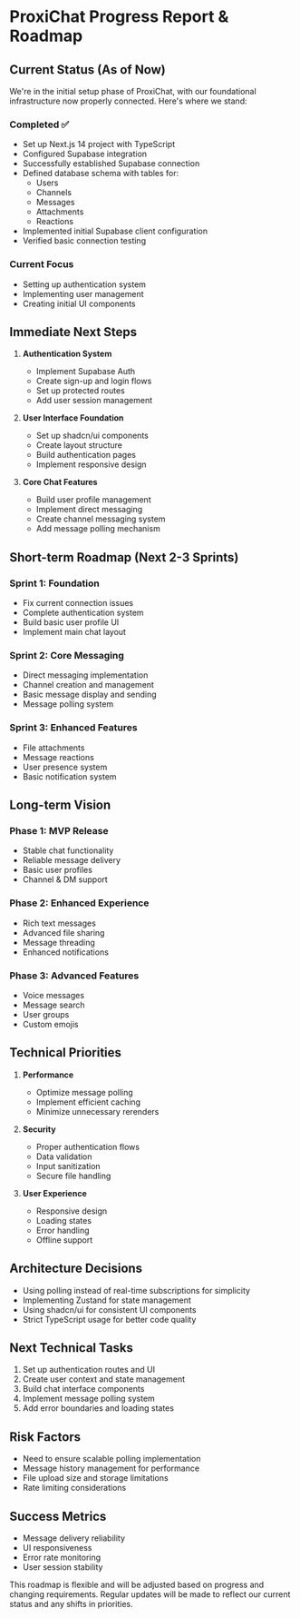 # ProxiChat Progress Report & Roadmap

## Current Status (As of Now)

We're in the initial setup phase of ProxiChat, with our foundational infrastructure now properly connected. Here's where we stand:

### Completed ✅
- Set up Next.js 14 project with TypeScript
- Configured Supabase integration
- Successfully established Supabase connection
- Defined database schema with tables for:
  - Users
  - Channels
  - Messages
  - Attachments
  - Reactions
- Implemented initial Supabase client configuration
- Verified basic connection testing

### Current Focus
- Setting up authentication system
- Implementing user management
- Creating initial UI components

## Immediate Next Steps

1. **Authentication System**
   - Implement Supabase Auth
   - Create sign-up and login flows
   - Set up protected routes
   - Add user session management

2. **User Interface Foundation**
   - Set up shadcn/ui components
   - Create layout structure
   - Build authentication pages
   - Implement responsive design

3. **Core Chat Features**
   - Build user profile management
   - Implement direct messaging
   - Create channel messaging system
   - Add message polling mechanism

## Short-term Roadmap (Next 2-3 Sprints)

### Sprint 1: Foundation
- Fix current connection issues
- Complete authentication system
- Build basic user profile UI
- Implement main chat layout

### Sprint 2: Core Messaging
- Direct messaging implementation
- Channel creation and management
- Basic message display and sending
- Message polling system

### Sprint 3: Enhanced Features
- File attachments
- Message reactions
- User presence system
- Basic notification system

## Long-term Vision

### Phase 1: MVP Release
- Stable chat functionality
- Reliable message delivery
- Basic user profiles
- Channel & DM support

### Phase 2: Enhanced Experience
- Rich text messages
- Advanced file sharing
- Message threading
- Enhanced notifications

### Phase 3: Advanced Features
- Voice messages
- Message search
- User groups
- Custom emojis

## Technical Priorities

1. **Performance**
   - Optimize message polling
   - Implement efficient caching
   - Minimize unnecessary rerenders

2. **Security**
   - Proper authentication flows
   - Data validation
   - Input sanitization
   - Secure file handling

3. **User Experience**
   - Responsive design
   - Loading states
   - Error handling
   - Offline support

## Architecture Decisions

- Using polling instead of real-time subscriptions for simplicity
- Implementing Zustand for state management
- Using shadcn/ui for consistent UI components
- Strict TypeScript usage for better code quality

## Next Technical Tasks

1. Set up authentication routes and UI
2. Create user context and state management
3. Build chat interface components
4. Implement message polling system
5. Add error boundaries and loading states

## Risk Factors

- Need to ensure scalable polling implementation
- Message history management for performance
- File upload size and storage limitations
- Rate limiting considerations

## Success Metrics

- Message delivery reliability
- UI responsiveness
- Error rate monitoring
- User session stability

This roadmap is flexible and will be adjusted based on progress and changing requirements. Regular updates will be made to reflect our current status and any shifts in priorities. 